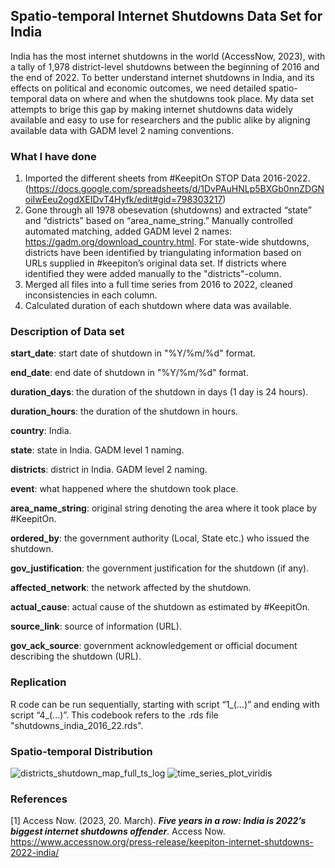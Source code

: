 ## Spatio-temporal Internet Shutdowns Data Set for India

India has the most internet shutdowns in the world (AccessNow, 2023), with a tally of 1,978 district-level shutdowns between the beginning of 2016 and the end of 2022. To better understand internet shutdowns in India, and its effects on political and economic outcomes, we need detailed spatio-temporal data on where and when the shutdowns took place. My data set attempts to brige this gap by making internet shutdowns data widely available and easy to use for researchers and the public alike by aligning available data with GADM level 2 naming conventions. 

### What I have done 

1) Imported the different sheets from #KeepitOn STOP Data 2016-2022. (https://docs.google.com/spreadsheets/d/1DvPAuHNLp5BXGb0nnZDGNoiIwEeu2ogdXEIDvT4Hyfk/edit#gid=798303217)
2) Gone through all 1978 obesevation (shutdowns) and extracted “state” and “districts” based on “area_name_string.” Manually controlled automated matching, added GADM level 2 names: https://gadm.org/download_country.html. For state-wide shutdowns, districts have been identified by triangulating information based on URLs supplied in #keepiton’s original data set. If districts where identified they were added manually to the "districts"-column.
3) Merged all files into a full time series from 2016 to 2022, cleaned inconsistencies in each column. 
4) Calculated duration of each shutdown where data was available. 

### Description of Data set

**start_date**: start date of shutdown in "%Y/%m/%d" format.

**end_date**: end date of shutdown in "%Y/%m/%d" format.

**duration_days**: the duration of the shutdown in days (1 day is 24 hours).

**duration_hours**: the duration of the shutdown in hours.

**country**: India.

**state**: state in India. GADM level 1 naming. 

**districts**: district in India. GADM level 2 naming. 

**event**: what happened where the shutdown took place. 

**area_name_string**: original string denoting the area where it took place by #KeepitOn. 

**ordered_by**: the government authority (Local, State etc.) who issued the shutdown. 

**gov_justification**: the government justification for the shutdown (if any). 

**affected_network**: the network affected by the shutdown.

**actual_cause**: actual cause of the shutdown as estimated by #KeepitOn. 

**source_link**: source of information (URL).

**gov_ack_source**: government acknowledgement or official document describing the shutdown (URL).

### Replication 
R code can be run sequentially, starting with script “1_(...)” and ending with script “4_(...)”. This codebook refers to the .rds file "shutdowns_india_2016_22.rds".

### Spatio-temporal Distribution 
![districts_shutdown_map_full_ts_log](https://user-images.githubusercontent.com/17031112/235295295-ce850a40-0f31-43c7-b03a-86b8ff507eab.jpg)
![time_series_plot_viridis](https://user-images.githubusercontent.com/17031112/235295299-7f500040-b85c-40c8-b2aa-efb03c8ab5ae.jpg)

### References
[1] Access Now. (2023, 20. March). ***Five years in a row: India is 2022’s biggest internet shutdowns offender***. Access Now. https://www.accessnow.org/press-release/keepiton-internet-shutdowns-2022-india/
